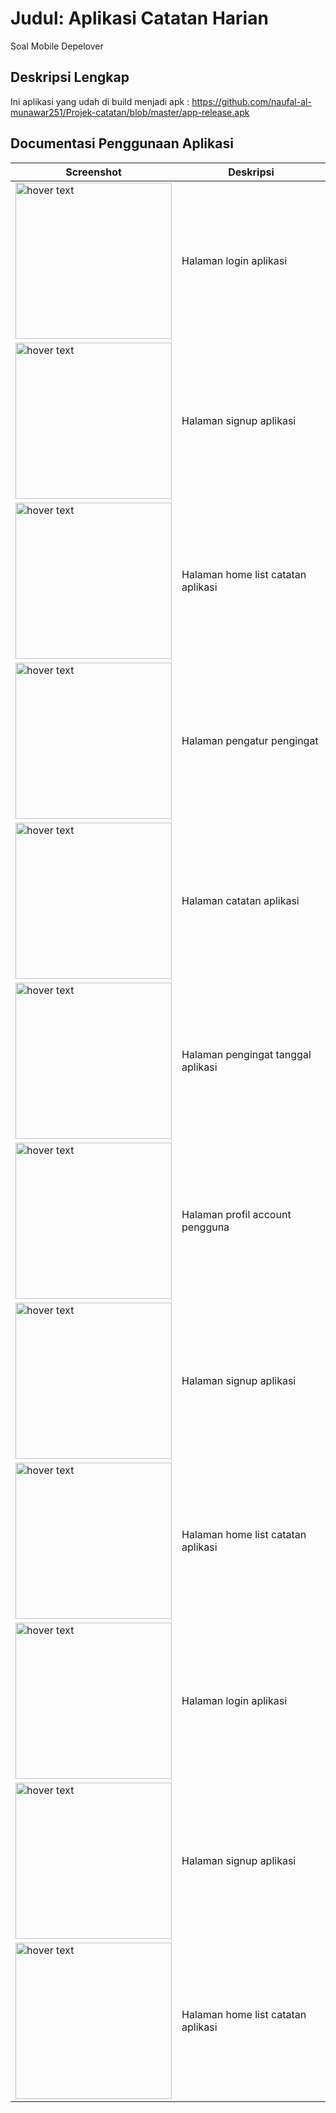 # Judul: Aplikasi Catatan Harian

Soal Mobile Depelover

## Deskripsi Lengkap

Ini aplikasi yang udah di build menjadi apk : https://github.com/naufal-al-munawar251/Projek-catatan/blob/master/app-release.apk

## Documentasi Penggunaan Aplikasi

| Screenshot | Deskripsi |
|------------|-----------|
| <img src="https://github.com/naufal-al-munawar251/Projek-catatan/blob/master/halaman_login.jpg" width="250" title="hover text"> | Halaman login aplikasi |
| <img src="https://github.com/naufal-al-munawar251/Projek-catatan/blob/master/halaman%20signup.jpg" width="250" title="hover text"> | Halaman signup aplikasi |
| <img src="https://github.com/naufal-al-munawar251/Projek-catatan/blob/master/listhome_catatan_2.jpg" width="250" title="hover text"> | Halaman home list catatan aplikasi |
| <img src="https://github.com/naufal-al-munawar251/Projek-catatan/blob/master/Halaman_penentuan_pengingat_catatan_6.jpg" width="250" title="hover text"> | Halaman pengatur pengingat |
| <img src="https://github.com/naufal-al-munawar251/Projek-catatan/blob/master/Halaman_catatan_3.jpg" width="250" title="hover text"> | Halaman catatan aplikasi |
| <img src="https://github.com/naufal-al-munawar251/Projek-catatan/blob/master/Halaman_penentuan_pengingat_Tanggal_catatan_7.jpg" width="250" title="hover text"> | Halaman pengingat tanggal aplikasi |
| <img src="https://github.com/naufal-al-munawar251/Projek-catatan/blob/master/Halaman_logout_dan%20profil.jpg" width="250" title="hover text"> | Halaman profil account pengguna |
| <img src="https://github.com/naufal-al-munawar251/Projek-catatan/blob/master/halaman%20signup.jpg" width="250" title="hover text"> | Halaman signup aplikasi |
| <img src="https://github.com/naufal-al-munawar251/Projek-catatan/blob/master/listhome_catatan_2.jpg" width="250" title="hover text"> | Halaman home list catatan aplikasi |
| <img src="https://github.com/naufal-al-munawar251/Projek-catatan/blob/master/halaman_login.jpg" width="250" title="hover text"> | Halaman login aplikasi |
| <img src="https://github.com/naufal-al-munawar251/Projek-catatan/blob/master/halaman%20signup.jpg" width="250" title="hover text"> | Halaman signup aplikasi |
| <img src="https://github.com/naufal-al-munawar251/Projek-catatan/blob/master/listhome_catatan_2.jpg" width="250" title="hover text"> | Halaman home list catatan aplikasi |
